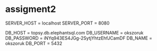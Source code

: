 # assigment2
SERVER_HOST = localhost
SERVER_PORT = 8080

DB_HOST = topsy.db.elephantsql.com
DB_USERNAME = okszoruk
DB_PASSWORD = iNYq943ES4JGg-2SytjYhtzEhfJCamDF
DB_NAME = okszoruk
DB_PORT = 5432
